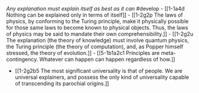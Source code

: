 *Any explanation must explain itself as best as it can* #develop 
	- [[1-1a4d Nothing can be explained only in terms of itself]]
		- [[1-2g2p The laws of physics, by conforming to the Turing principle, make it physically possible for those same laws to become known to physical objects. Thus, the laws of physics may be said to mandate their own comprehensibility.]]
			- [[1-2g2u The explanation (the theory of knowledge) must involve quantum physics, the Turing principle (the theory of computation), and, as Popper himself stressed, the theory of evolution.]]
				- [[5-1b1a2c1 Principles are meta-contingency. Whatever can happen can happen regardless of how.]]

- [[1-2g2b5 The most significant universality is that of people. We are universal explainers, and possess the only kind of universality capable of transcending its parochial origins.]]
